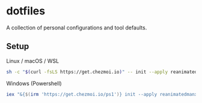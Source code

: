 # dotfiles

A collection of personal configurations and tool defaults.

## Setup

Linux / macOS / WSL

```bash
sh -c "$(curl -fsLS https://get.chezmoi.io)" -- init --apply reanimatedmanx
```

Windows (Powershell)

```powershell
iex "&{$(irm 'https://get.chezmoi.io/ps1')} init --apply reanimatedmanx"
```
